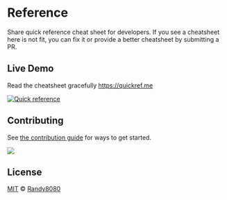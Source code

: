 # Reference

Share quick reference cheat sheet for developers.
If you see a cheatsheet here is not fit, you can fix it or provide a better cheatsheet by submitting a PR.


## Live Demo
Read the cheatsheet gracefully https://quickref.me

[![Quick reference](https://quickref.me/assets/image/preview.png)](https://quickref.me/)



## Contributing

See [the contribution guide](https://github.com/Randy8080/reference/blob/main/CONTRIBUTING.md) for ways to get started.

<a href="https://github.com/Randy8080/reference/graphs/contributors">
  <img src="https://contrib.rocks/image?repo=Randy8080/reference" />
</a>



## License
[MIT](https://github.com/Randy8080/reference/blob/main/LICENSE) © [Randy8080](https://github.com/Randy8080)
